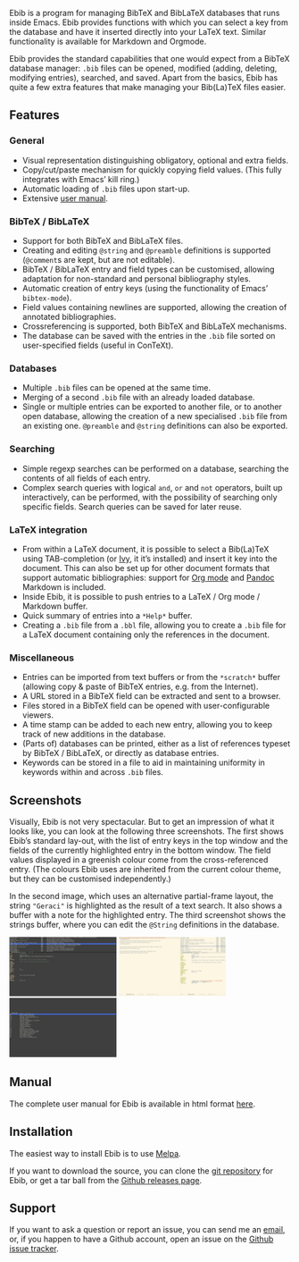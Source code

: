 Ebib is a program for managing BibTeX and BibLaTeX databases that runs
inside Emacs. Ebib provides functions with which you can select a key
from the database and have it inserted directly into your LaTeX text.
Similar functionality is available for Markdown and Orgmode.

Ebib provides the standard capabilities that one would expect from a
BibTeX database manager: `.bib` files can be opened, modified (adding,
deleting, modifying entries), searched, and saved. Apart from the
basics, Ebib has quite a few extra features that make managing your
Bib(La)TeX files easier.

## Features

### General

  - Visual representation distinguishing obligatory, optional and extra
    fields.
  - Copy/cut/paste mechanism for quickly copying field values. (This
    fully integrates with Emacs’ kill ring.)
  - Automatic loading of `.bib` files upon start-up.
  - Extensive [user manual](ebib-manual.md).

### BibTeX / BibLaTeX

  - Support for both BibTeX and BibLaTeX files.
  - Creating and editing `@string` and `@preamble` definitions is
    supported (`@comment`s are kept, but are not editable).
  - BibTeX / BibLaTeX entry and field types can be customised, allowing
    adaptation for non-standard and personal bibliography styles.
  - Automatic creation of entry keys (using the functionality of Emacs’
    `bibtex-mode`).
  - Field values containing newlines are supported, allowing the
    creation of annotated bibliographies.
  - Crossreferencing is supported, both BibTeX and BibLaTeX mechanisms.
  - The database can be saved with the entries in the `.bib` file sorted
    on user-specified fields (useful in ConTeXt).

### Databases

  - Multiple `.bib` files can be opened at the same time.
  - Merging of a second `.bib` file with an already loaded database.
  - Single or multiple entries can be exported to another file, or to
    another open database, allowing the creation of a new specialised
    `.bib` file from an existing one. `@preamble` and `@string`
    definitions can also be exported.

### Searching

  - Simple regexp searches can be performed on a database, searching the
    contents of all fields of each entry.
  - Complex search queries with logical `and`, `or` and `not` operators,
    built up interactively, can be performed, with the possibility of
    searching only specific fields. Search queries can be saved for
    later reuse.

### LaTeX integration

  - From within a LaTeX document, it is possible to select a Bib(La)TeX
    using TAB-completion (or [Ivy](https://github.com/abo-abo/swiper),
    it it’s installed) and insert it key into the document. This can
    also be set up for other document formats that support automatic
    bibliographies: support for [Org mode](http://orgmode.org) and
    [Pandoc](http://johnmacfarlane.net/pandoc/) Markdown is included.
  - Inside Ebib, it is possible to push entries to a LaTeX / Org mode /
    Markdown buffer.
  - Quick summary of entries into a `*Help*` buffer.
  - Creating a `.bib` file from a `.bbl` file, allowing you to create a
    `.bib` file for a LaTeX document containing only the references in
    the document.

### Miscellaneous

  - Entries can be imported from text buffers or from the `*scratch*`
    buffer (allowing copy & paste of BibTeX entries, e.g. from the
    Internet).
  - A URL stored in a BibTeX field can be extracted and sent to a
    browser.
  - Files stored in a BibTeX field can be opened with user-configurable
    viewers.
  - A time stamp can be added to each new entry, allowing you to keep
    track of new additions in the database.
  - (Parts of) databases can be printed, either as a list of references
    typeset by BibTeX / BibLaTeX, or directly as database entries.
  - Keywords can be stored in a file to aid in maintaining uniformity in
    keywords within and across `.bib` files.


## Screenshots

Visually, Ebib is not very spectacular. But to get an impression of what
it looks like, you can look at the following three screenshots. The
first shows Ebib’s standard lay-out, with the list of entry keys in the
top window and the fields of the currently highlighted entry in the
bottom window. The field values displayed in a greenish colour come from
the cross-referenced entry. (The colours Ebib uses are inherited from
the current colour theme, but they can be customised independently.)

In the second image, which uses an alternative partial-frame layout, the
string `"Geraci"` is highlighted as the result of a text search. It also
shows a buffer with a note for the highlighted entry. The third
screenshot shows the strings buffer, where you can edit the `@String`
definitions in the database.

<a href="images/Main-view.png">
<img style="width:192px;height:106px" src="images/tn-Main-view.png" alt="screenshot 1" /></a>
<a href="images/Search-view.png">
<img style="width:192px;height:106px" src="images/tn-Search-view.png" alt="screenshot 1" /></a>
<a href="images/Strings-buffer.png">
<img style="width:192px;height:106px" src="images/tn-Strings-buffer.png" alt="screenshot 2" /></a>

## Manual

The complete user manual for Ebib is available in html format
[here](ebib-manual.md).


## Installation

The easiest way to install Ebib is to use [Melpa](http://melpa.org/).

If you want to download the source, you can clone the [git
repository](https://github.com/joostkremers/ebib.git) for Ebib, or get a
tar ball from the [Github releases
page](https://github.com/joostkremers/ebib/releases).


## Support

If you want to ask a question or report an issue, you can send me an [email](mailto:ebib@joostkremers.fastmail.fm), or, if you happen to have a Github account, open an issue on the [Github
issue tracker](https://github.com/joostkremers/ebib/issues?state=open).
